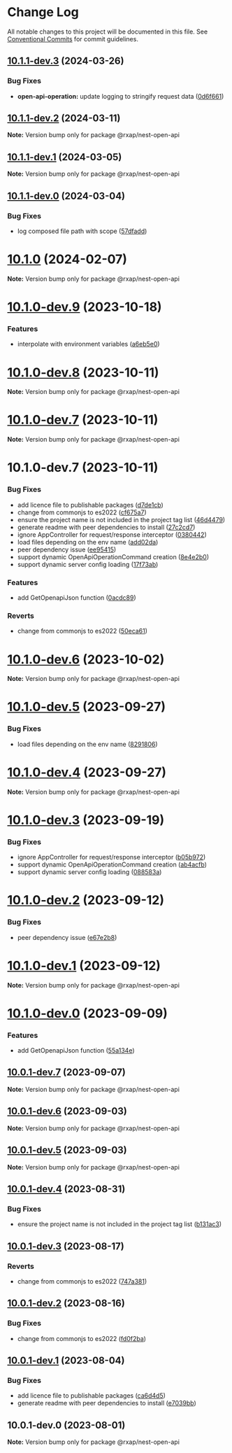 # Change Log

All notable changes to this project will be documented in this file.
See [Conventional Commits](https://conventionalcommits.org) for commit guidelines.

## [10.1.1-dev.3](https://gitlab.com/rxap/packages/compare/@rxap/nest-open-api@10.1.1-dev.2...@rxap/nest-open-api@10.1.1-dev.3) (2024-03-26)

### Bug Fixes

- **open-api-operation:** update logging to stringify request data ([0d6f661](https://gitlab.com/rxap/packages/commit/0d6f661772f968fc583c00fab6e676939aabf702))

## [10.1.1-dev.2](https://gitlab.com/rxap/packages/compare/@rxap/nest-open-api@10.1.1-dev.1...@rxap/nest-open-api@10.1.1-dev.2) (2024-03-11)

**Note:** Version bump only for package @rxap/nest-open-api

## [10.1.1-dev.1](https://gitlab.com/rxap/packages/compare/@rxap/nest-open-api@10.1.1-dev.0...@rxap/nest-open-api@10.1.1-dev.1) (2024-03-05)

**Note:** Version bump only for package @rxap/nest-open-api

## [10.1.1-dev.0](https://gitlab.com/rxap/packages/compare/@rxap/nest-open-api@10.1.0...@rxap/nest-open-api@10.1.1-dev.0) (2024-03-04)

### Bug Fixes

- log composed file path with scope ([57dfadd](https://gitlab.com/rxap/packages/commit/57dfadd106d036f6727be9bd92debbb5a144fde7))

# [10.1.0](https://gitlab.com/rxap/packages/compare/@rxap/nest-open-api@10.1.0-dev.9...@rxap/nest-open-api@10.1.0) (2024-02-07)

**Note:** Version bump only for package @rxap/nest-open-api

# [10.1.0-dev.9](https://gitlab.com/rxap/packages/compare/@rxap/nest-open-api@10.1.0-dev.8...@rxap/nest-open-api@10.1.0-dev.9) (2023-10-18)

### Features

- interpolate with environment variables ([a6eb5e0](https://gitlab.com/rxap/packages/commit/a6eb5e0f28ff21d514e32f4893336e36dc575019))

# [10.1.0-dev.8](https://gitlab.com/rxap/packages/compare/@rxap/nest-open-api@10.1.0-dev.7...@rxap/nest-open-api@10.1.0-dev.8) (2023-10-11)

**Note:** Version bump only for package @rxap/nest-open-api

# [10.1.0-dev.7](https://gitlab.com/rxap/packages/compare/@rxap/nest-open-api@10.1.0-dev.7...@rxap/nest-open-api@10.1.0-dev.7) (2023-10-11)

**Note:** Version bump only for package @rxap/nest-open-api

# 10.1.0-dev.7 (2023-10-11)

### Bug Fixes

- add licence file to publishable packages ([d7de1cb](https://gitlab.com/rxap/packages/commit/d7de1cb9db1bd1628f37084e3b0ffd1755aa75f6))
- change from commonjs to es2022 ([cf675a7](https://gitlab.com/rxap/packages/commit/cf675a7254de9ce4b269264df59794dd42fcbd8b))
- ensure the project name is not included in the project tag list ([46d4479](https://gitlab.com/rxap/packages/commit/46d44798258ea1b20df9d4408b9c0809f55027b2))
- generate readme with peer dependencies to install ([27c2cd7](https://gitlab.com/rxap/packages/commit/27c2cd7d98f0c8a499b8c30719f49d69e4970ae9))
- ignore AppController for request/response interceptor ([0380442](https://gitlab.com/rxap/packages/commit/0380442737abb17a29a980db330e7010bc7515ab))
- load files depending on the env name ([add02da](https://gitlab.com/rxap/packages/commit/add02da826e5aa1e22eea80b7efc473d20d6dc49))
- peer dependency issue ([ee95415](https://gitlab.com/rxap/packages/commit/ee95415370d9ef2396916d6c25061a0df791034a))
- support dynamic OpenApiOperationCommand creation ([8e4e2b0](https://gitlab.com/rxap/packages/commit/8e4e2b0ba7deb1d3153944fb5cb6d1bfcf31be5e))
- support dynamic server config loading ([17f73ab](https://gitlab.com/rxap/packages/commit/17f73aba524837a8e21f85b84d5cef8b2fe1e99b))

### Features

- add GetOpenapiJson function ([0acdc89](https://gitlab.com/rxap/packages/commit/0acdc8990820faf4658e22edca623dbbb41f6d76))

### Reverts

- change from commonjs to es2022 ([50eca61](https://gitlab.com/rxap/packages/commit/50eca61e9a89388d1cfeefb8b1029b302b6f307e))

# [10.1.0-dev.6](https://gitlab.com/rxap/packages/compare/@rxap/nest-open-api@10.1.0-dev.5...@rxap/nest-open-api@10.1.0-dev.6) (2023-10-02)

**Note:** Version bump only for package @rxap/nest-open-api

# [10.1.0-dev.5](https://gitlab.com/rxap/packages/compare/@rxap/nest-open-api@10.1.0-dev.4...@rxap/nest-open-api@10.1.0-dev.5) (2023-09-27)

### Bug Fixes

- load files depending on the env name ([8291806](https://gitlab.com/rxap/packages/commit/829180655a1f748a6409d5ff276f1d97275ed0dc))

# [10.1.0-dev.4](https://gitlab.com/rxap/packages/compare/@rxap/nest-open-api@10.1.0-dev.3...@rxap/nest-open-api@10.1.0-dev.4) (2023-09-27)

**Note:** Version bump only for package @rxap/nest-open-api

# [10.1.0-dev.3](https://gitlab.com/rxap/packages/compare/@rxap/nest-open-api@10.1.0-dev.2...@rxap/nest-open-api@10.1.0-dev.3) (2023-09-19)

### Bug Fixes

- ignore AppController for request/response interceptor ([b05b972](https://gitlab.com/rxap/packages/commit/b05b972584773e8452128503e9fa71bbfedca85a))
- support dynamic OpenApiOperationCommand creation ([ab4acfb](https://gitlab.com/rxap/packages/commit/ab4acfbee424bda4d97526fe9738bc776c8685e1))
- support dynamic server config loading ([088583a](https://gitlab.com/rxap/packages/commit/088583acece9a693a461c958af3fa27cb20d661f))

# [10.1.0-dev.2](https://gitlab.com/rxap/packages/compare/@rxap/nest-open-api@10.1.0-dev.1...@rxap/nest-open-api@10.1.0-dev.2) (2023-09-12)

### Bug Fixes

- peer dependency issue ([e67e2b8](https://gitlab.com/rxap/packages/commit/e67e2b8eb884b598536d16c2c544a9ad9be5b53e))

# [10.1.0-dev.1](https://gitlab.com/rxap/packages/compare/@rxap/nest-open-api@10.1.0-dev.0...@rxap/nest-open-api@10.1.0-dev.1) (2023-09-12)

**Note:** Version bump only for package @rxap/nest-open-api

# [10.1.0-dev.0](https://gitlab.com/rxap/packages/compare/@rxap/nest-open-api@10.0.1-dev.7...@rxap/nest-open-api@10.1.0-dev.0) (2023-09-09)

### Features

- add GetOpenapiJson function ([55a134e](https://gitlab.com/rxap/packages/commit/55a134e22c5d59e19e699183b8658046c8b539d6))

## [10.0.1-dev.7](https://gitlab.com/rxap/packages/compare/@rxap/nest-open-api@10.0.1-dev.6...@rxap/nest-open-api@10.0.1-dev.7) (2023-09-07)

**Note:** Version bump only for package @rxap/nest-open-api

## [10.0.1-dev.6](https://gitlab.com/rxap/packages/compare/@rxap/nest-open-api@10.0.1-dev.5...@rxap/nest-open-api@10.0.1-dev.6) (2023-09-03)

**Note:** Version bump only for package @rxap/nest-open-api

## [10.0.1-dev.5](https://gitlab.com/rxap/packages/compare/@rxap/nest-open-api@10.0.1-dev.4...@rxap/nest-open-api@10.0.1-dev.5) (2023-09-03)

**Note:** Version bump only for package @rxap/nest-open-api

## [10.0.1-dev.4](https://gitlab.com/rxap/packages/compare/@rxap/nest-open-api@10.0.1-dev.3...@rxap/nest-open-api@10.0.1-dev.4) (2023-08-31)

### Bug Fixes

- ensure the project name is not included in the project tag list ([b131ac3](https://gitlab.com/rxap/packages/commit/b131ac3bd92b3b8799d62f15bbd30a1997d7c753))

## [10.0.1-dev.3](https://gitlab.com/rxap/packages/compare/@rxap/nest-open-api@10.0.1-dev.2...@rxap/nest-open-api@10.0.1-dev.3) (2023-08-17)

### Reverts

- change from commonjs to es2022 ([747a381](https://gitlab.com/rxap/packages/commit/747a381a090f0a276cf363da61bb19ed0c9cb5b7))

## [10.0.1-dev.2](https://gitlab.com/rxap/packages/compare/@rxap/nest-open-api@10.0.1-dev.1...@rxap/nest-open-api@10.0.1-dev.2) (2023-08-16)

### Bug Fixes

- change from commonjs to es2022 ([fd0f2ba](https://gitlab.com/rxap/packages/commit/fd0f2bae24eae7c854e96f630076cd5598c30be6))

## [10.0.1-dev.1](https://gitlab.com/rxap/packages/compare/@rxap/nest-open-api@10.0.1-dev.0...@rxap/nest-open-api@10.0.1-dev.1) (2023-08-04)

### Bug Fixes

- add licence file to publishable packages ([ca6d4d5](https://gitlab.com/rxap/packages/commit/ca6d4d509a743b89bad5ed7ae935d3007231705a))
- generate readme with peer dependencies to install ([e7039bb](https://gitlab.com/rxap/packages/commit/e7039bb5e86ffeadfe7cc92d5fc71d32f8efb4fb))

## 10.0.1-dev.0 (2023-08-01)

**Note:** Version bump only for package @rxap/nest-open-api
